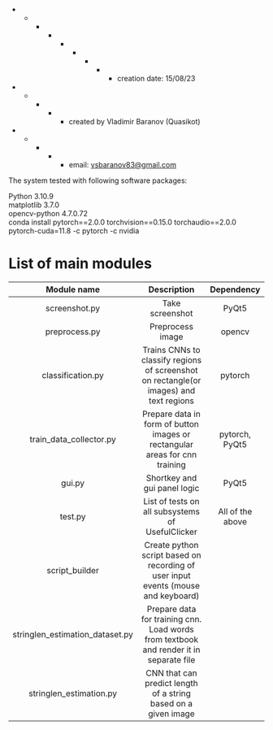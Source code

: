   + - - - + - + - - creation date: 15/08/23
  + - + - + created by Vladimir Baranov (Quasikot)  <br>
  + - + - + email: vsbaranov83@gmail.com  <br>      

The system tested with following software packages: <br/>

Python 3.10.9 <br/>
matplotlib 3.7.0 <br/>
opencv-python 4.7.0.72 <br/>
conda install pytorch==2.0.0 torchvision==0.15.0 torchaudio==2.0.0 pytorch-cuda=11.8 -c pytorch -c nvidia

#                     List of main modules

|    Module name    |                                    Description                                    |    Dependency    |
|:-----------------:|:---------------------------------------------------------------------------------:|:----------------:|
| screenshot.py     | Take screenshot                                                                   | PyQt5            |
| preprocess.py     | Preprocess image                                                                  | opencv           |
| classification.py | Trains CNNs to classify regions of screenshot on rectangle(or images) and text regions           | pytorch          |
| train_data_collector.py | Prepare data in form of button images or rectangular areas  for cnn training           | pytorch, PyQt5          |
| gui.py            | Shortkey and gui panel logic                                                      | PyQt5            |
| test.py           | List of tests on all subsystems of UsefulClicker                                  | All of the above |
| script_builder    | Create python script based on recording of user input events (mouse and keyboard) |                  |
|stringlen_estimation_dataset.py| Prepare data for training cnn. Load words from textbook and render it in separate file | |
|stringlen_estimation.py| CNN that can predict length of a string based on a given image | |
